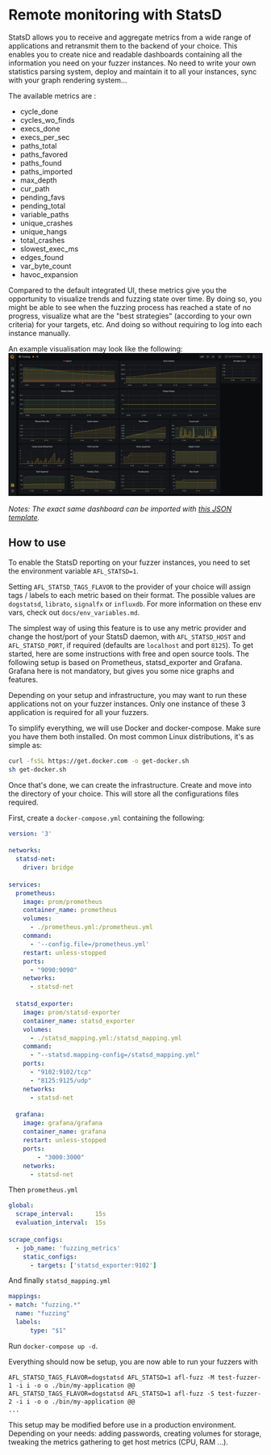 # Remote monitoring with StatsD

StatsD allows you to receive and aggregate metrics from a wide range of applications and retransmit them to the backend of your choice.
This enables you to create nice and readable dashboards containing all the information you need on your fuzzer instances.
No need to write your own statistics parsing system, deploy and maintain it to all your instances, sync with your graph rendering system...

The available metrics are :
- cycle_done
- cycles_wo_finds
- execs_done
- execs_per_sec
- paths_total
- paths_favored
- paths_found
- paths_imported
- max_depth
- cur_path
- pending_favs
- pending_total
- variable_paths
- unique_crashes
- unique_hangs
- total_crashes
- slowest_exec_ms
- edges_found
- var_byte_count
- havoc_expansion

Compared to the default integrated UI, these metrics give you the opportunity to visualize trends and fuzzing state over time.
By doing so, you might be able to see when the fuzzing process has reached a state of no progress, visualize what are the "best strategies"
(according to your own criteria) for your targets, etc. And doing so without requiring to log into each instance manually.

An example visualisation may look like the following:
![StatsD Grafana](visualization/statsd-grafana.png)

*Notes: The exact same dashboard can be imported with [this JSON template](statsd/grafana-afl++.json).*

## How to use

To enable the StatsD reporting on your fuzzer instances, you need to set the environment variable `AFL_STATSD=1`.

Setting `AFL_STATSD_TAGS_FLAVOR` to the provider of your choice will assign tags / labels to each metric based on their format.
The possible values are  `dogstatsd`, `librato`, `signalfx` or `influxdb`.
For more information on these env vars, check out `docs/env_variables.md`.

The simplest way of using this feature is to use any metric provider and change the host/port of your StatsD daemon,
with `AFL_STATSD_HOST` and `AFL_STATSD_PORT`, if required (defaults are `localhost` and port `8125`).
To get started, here are some instructions with free and open source tools.
The following setup is based on Prometheus, statsd_exporter and Grafana.
Grafana here is not mandatory, but gives you some nice graphs and features.

Depending on your setup and infrastructure, you may want to run these applications not on your fuzzer instances.
Only one instance of these 3 application is required for all your fuzzers.

To simplify everything, we will use Docker and docker-compose.
Make sure you have them both installed. On most common Linux distributions, it's as simple as:

```sh
curl -fsSL https://get.docker.com -o get-docker.sh
sh get-docker.sh
```

Once that's done, we can create the infrastructure.
Create and move into the directory of your choice. This will store all the configurations files required.

First, create a `docker-compose.yml` containing the following:
```yml
version: '3'

networks:
  statsd-net:
    driver: bridge

services:
  prometheus:
    image: prom/prometheus
    container_name: prometheus
    volumes:
      - ./prometheus.yml:/prometheus.yml
    command:
      - '--config.file=/prometheus.yml'
    restart: unless-stopped
    ports:
      - "9090:9090"
    networks:
      - statsd-net

  statsd_exporter:
    image: prom/statsd-exporter
    container_name: statsd_exporter
    volumes:
      - ./statsd_mapping.yml:/statsd_mapping.yml
    command:
      - "--statsd.mapping-config=/statsd_mapping.yml"
    ports:
      - "9102:9102/tcp"
      - "8125:9125/udp"
    networks:
      - statsd-net
  
  grafana:
    image: grafana/grafana
    container_name: grafana
    restart: unless-stopped
    ports:
        - "3000:3000"
    networks:
      - statsd-net
```

Then `prometheus.yml`
```yml
global:
  scrape_interval:      15s
  evaluation_interval:  15s

scrape_configs:
  - job_name: 'fuzzing_metrics'
    static_configs:
      - targets: ['statsd_exporter:9102']
```

And finally `statsd_mapping.yml`
```yml 
mappings:
- match: "fuzzing.*"
  name: "fuzzing"
  labels:
      type: "$1"
```

Run `docker-compose up -d`.

Everything should now be setup, you are now able to run your fuzzers with

```
AFL_STATSD_TAGS_FLAVOR=dogstatsd AFL_STATSD=1 afl-fuzz -M test-fuzzer-1 -i i -o o ./bin/my-application @@
AFL_STATSD_TAGS_FLAVOR=dogstatsd AFL_STATSD=1 afl-fuzz -S test-fuzzer-2 -i i -o o ./bin/my-application @@
...
```

This setup may be modified before use in a production environment. Depending on your needs: adding passwords, creating volumes for storage,
tweaking the metrics gathering to get host metrics (CPU, RAM ...).
